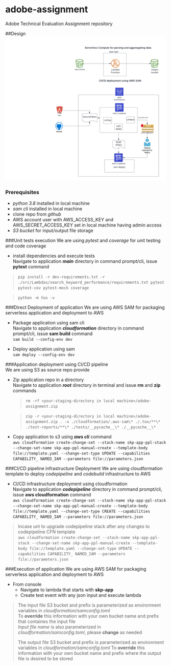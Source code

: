 # adobe-assignment
Adobe Technical Evaluation Assignment repository

##Design
![Alt text](./img/Flowcharts.png?raw=true "Flowchart")

### Prerequisites
-   _python 3.8_ installed in local machine
-   _sam cli_ installed in local machine
-   clone repo from _github_
-   AWS account user with AWS_ACCESS_KEY and AWS_SECRET_ACCESS_KEY set in local machine having admin access
-   _S3 bucket_ for input/output file storage

###Unit tests execution
We are using _pytest_ and _coverage_ for unit testing and code coverage
*   install dependencies and execute tests  
Navigate to application **_main_** directory in command prompt/cli, issue **pytest** command 
>    ```pip install -r dev-requirements.txt -r ./src/Lambdas/search_keyword_performance/requirements.txt pytest pytest-cov pytest-mock coverage```
  
>    ```python -m tox -v  ```  

    
###Direct Deployment of application
We are using AWS SAM for packaging serverless application and deployment to AWS
*   Package application using sam cli  
Navigate to application **_cloudformation_** directory in command prompt/cli, issue **sam build** command  
    ```sam build --config-env dev  ```  
-   Deploy application using sam  
```sam deploy --config-env dev  ```  
    
###Application deployment using CI/CD pipeline  
We are using S3 as source repo provide
*   Zip application repo in a directory  
Navigate to application **_root_** directory in terminal and issue **rm** and **zip** commands  
    >```rm -rf <your-staging-directory in local machine>/adobe-assignment.zip ```  
      
    >```zip -r <your-staging-directory in local machine>/adobe-assignment.zip . -x ./cloudformation/.aws-sam\* ./.tox/**\* ./test-reports/**\* ./tests/__pycache__\* ./__pycache__\*```
-   Copy application to s3 using **_aws cli_** command  
```aws cloudformation create-change-set --stack-name skp-app-ppl-stack --change-set-name skp-app-ppl-manual-create --template-body file://template.yaml --change-set-type UPDATE --capabilities CAPABILITY_ NAMED_IAM --parameters file://parameters.json  ```  
  
###CI/CD pipeline infrastructure Deployment
We are using cloudformation template to deploy _codepipeline_ and _codebuild_ infrastructure to AWS
*   CI/CD infrastructure deployment using cloudformation  
Navigate to application **_codepipeline_** directory in command prompt/cli, issue **aws cloudformation** command  
    ```aws cloudformation create-change-set --stack-name skp-app-ppl-stack --change-set-name skp-app-ppl-manual-create --template-body file://template.yaml --change-set-type CREATE --capabilities CAPABILITY_ NAMED_IAM --parameters file://parameters.json```  
> Incase unt to upgrade codepipeline stack after any changes to codepipeline CFN template  
```aws cloudformation create-change-set --stack-name skp-app-ppl-stack --change-set-name skp-app-ppl-manual-create --template-body file://template.yaml --change-set-type UPDATE --capabilities CAPABILITY_ NAMED_IAM --parameters file://parameters.json  ```  

###Execution of application
We are using AWS SAM for packaging serverless application and deployment to AWS
*   From console    
    -   Navigate to lambda that starts with  **skp-app**
    -   Create test event with any json input and execute lambda  
> The input file S3 bucket and prefix is parameterized as environment variables in _cloudformation/samconfig.toml_  
> To **override** this information with your own bucket name and prefix that containes the input file  
> _Input file name_ is also parameterized in _cloudformation/samconfig.toml_, please **change** as needed  
>   
>   The output file S3 bucket and prefix is parameterized as environment variables in _cloudformation/samconfig.toml_
> To **override** this information with your own bucket name and prefix where the output file is desired to be stored




